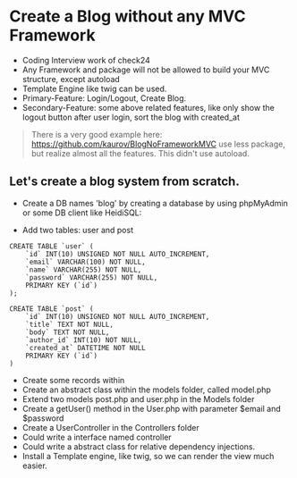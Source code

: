 # Create a Blog without any MVC Framework
- Coding Interview work of check24
- Any Framework and package will not be allowed to build your MVC structure, except autoload
- Template Engine like twig can be used.
- Primary-Feature: Login/Logout, Create Blog.
- Secondary-Feature: some above related features, like only show the logout button after user login, sort the blog with created_at

> There is a very good example here:
https://github.com/kaurov/BlogNoFrameworkMVC
use less package, but realize almost all the features. This didn't use autoload.

## Let's create a blog system from scratch.

- Create a DB names 'blog' by creating a database by using phpMyAdmin or some DB client like HeidiSQL:

- Add two tables: user and post
```mysql
CREATE TABLE `user` (
	`id` INT(10) UNSIGNED NOT NULL AUTO_INCREMENT,
	`email` VARCHAR(100) NOT NULL,
	`name` VARCHAR(255) NOT NULL,
	`password` VARCHAR(255) NOT NULL,
	PRIMARY KEY (`id`)
);

CREATE TABLE `post` (
	`id` INT(10) UNSIGNED NOT NULL AUTO_INCREMENT,
	`title` TEXT NOT NULL,
	`body` TEXT NOT NULL,
	`author_id` INT(10) NOT NULL,
	`created_at` DATETIME NOT NULL
    PRIMARY KEY (`id`)
)
```

- Create some records within
- Create an abstract class within the models folder, called model.php
- Extend two models post.php and user.php in the Models folder
- Create a getUser() method in the User.php with parameter $email and $password
- Create a UserController in the Controllers folder
- Could write a interface named controller
- Could write a abstract class for relative dependency injections.
- Install a Template engine, like twig, so we can render the view much easier.


